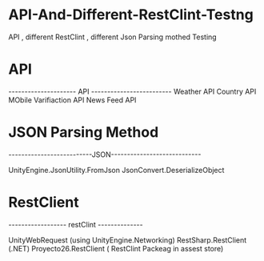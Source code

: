 # API-And-Different-RestClint-Testng
API , different RestClint , different Json Parsing mothed  Testing

# API
--------------------- API -------------------------
Weather API 
Country API
MObile Varifiaction API
News Feed API


# JSON Parsing Method 
--------------------------JSON----------------------------

UnityEngine.JsonUtility.FromJson
JsonConvert.DeserializeObject

# RestClient
------------------ restClint --------------

UnityWebRequest (using UnityEngine.Networking)
RestSharp.RestClient (.NET)
Proyecto26.RestClient ( RestClint Packeag in assest store)



